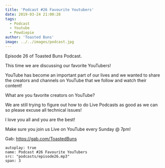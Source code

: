 ```yaml
---
title: 'Podcast #26 Favourite Youtubers'
date: 2019-03-24 21:00:28
tags:
  - Podcast
  - Youtube
  - Pewdiepie
author: 'Toasted Buns'
image: ../../images/podcast.jpg
---
```

Episode 26 of Toasted Buns Podcast.

This time we are discussing our favorite YouTubers!

YouTube has become an important part of our lives and we wanted to share the creators and channels on YouTube that we follow and watch their content!

What are you favorite creators on YouTube?

We are still trying to figure out how to do Live Podcasts as good as we can so please excuse all technical issues!

I love you all and you are the best!

Make sure you join us Live on YouTube every Sunday @ 7pm!

Gab: https://gab.com/ToastedBuns

 

<script async src="//pagead2.googlesyndication.com/pagead/js/adsbygoogle.js"></script><ins class="adsbygoogle" style="display:block; text-align:center;"  data-ad-layout="in-article"  data-ad-format="fluid"  data-ad-client="ca-pub-2164900147810573"  data-ad-slot="8817307412"></ins><script>(adsbygoogle = window.adsbygoogle || []).push({});</script>

 


```audio
autoplay: true
name: Podcast #26 Favourite YouTubers
src: "podcasts/episode26.mp3"
span: 3
```
